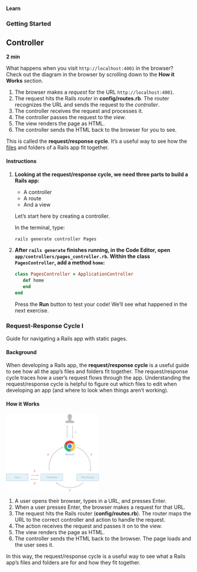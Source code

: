 #### Learn

### Getting Started

## Controller

**2 min**

What happens when you visit `http://localhost:4001` in the browser? <br>
Check out the diagram in the browser by scrolling down to the **How it Works** section.

1. The browser makes a _request_ for the URL `http://localhost:4001`.
2. The request hits the Rails _router_ in **config/routes.rb**.
   The router recognizes the URL and sends the request to the _controller_.
3. The controller receives the request and processes it.
4. The controller passes the request to the _view_.
5. The view renders the page as HTML.
6. The controller sends the HTML back to the browser for you to see.

This is called the **request/response cycle**.
It’s a useful way to see how the [files](https://www.codecademy.com/resources/docs/ruby/files)
and folders of a Rails app fit together.

#### Instructions

1. **Looking at the request/response cycle, we need three parts to build a Rails app:**

   - A controller
   - A route
   - And a view

   Let’s start here by creating a controller.

   In the terminal, type:

   ```bash
   rails generate controller Pages
   ```

2. **After `rails generate` finishes running, in the Code Editor, open `app/controllers/pages_controller.rb`. Within the class `PagesController`, add a method `home`:**

   ```ruby
   class PagesController < ApplicationController
      def home
      end
   end
   ```

   Press the **Run** button to test your code! We’ll see what happened in the next exercise.

### Request-Response Cycle I

Guide for navigating a Rails app with static pages.

#### Background

When developing a Rails app, the **request/response cycle** is a useful guide to see how all the app’s files and folders fit together. The request/response cycle traces how a user’s request flows through the app. Understanding the request/response cycle is helpful to figure out which files to edit when developing an app (and where to look when things aren’t working).

#### How it Works

<img src="../request-response-cycle-static.jpg" alt="Request-Response Cycle" width=50% height=50%>

1. A user opens their browser, types in a URL, and presses Enter.
2. When a user presses Enter, the browser makes a request for that URL.
3. The request hits the Rails router (**config/routes.rb**). The router maps the URL to the correct controller and action to handle the request.
4. The action receives the request and passes it on to the view.
5. The view renders the page as HTML.
6. The controller sends the HTML back to the browser. The page loads and the user sees it.

In this way, the request/response cycle is a useful way to see what a Rails app’s files and folders are for and how they fit together.
